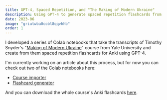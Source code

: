 ```yaml
---
title: GPT-4, Spaced Repetition, and "The Making of Modern Ukraine"
description: Using GPT-4 to generate spaced repetition flashcards from Timothy Snyder's 'Making of Modern Ukraine' course.
date: 2023-06
image: "griutwba0cobl8qqvhhb"
order: 1
---
```


I developed a series of Colab notebooks that take the transcripts of Timothy Snyder's "[Making of Modern Ukraine](https://www.youtube.com/watch?v=bJczLlwp-d8)" course from Yale University and create from them spaced repetition flashcards for Anki using GPT-4.

I'm currently working on an article about this process, but for now you can check out two of the Colab notebooks here:

- [Course importer](https://colab.research.google.com/drive/1d5B6bSz1o-WzMu88CSlUwf05BS9nvwVV)
- [Flashcard generator](https://colab.research.google.com/drive/14K63SBlyD_aCBWDxYyNdUt7X__A06laa)

And you can download the whole course's Anki flashcards [here](https://drive.google.com/file/d/1rS6vddF6jJpEMzFONzus-8rpzEdGKzRB/view?usp=drive_link).
